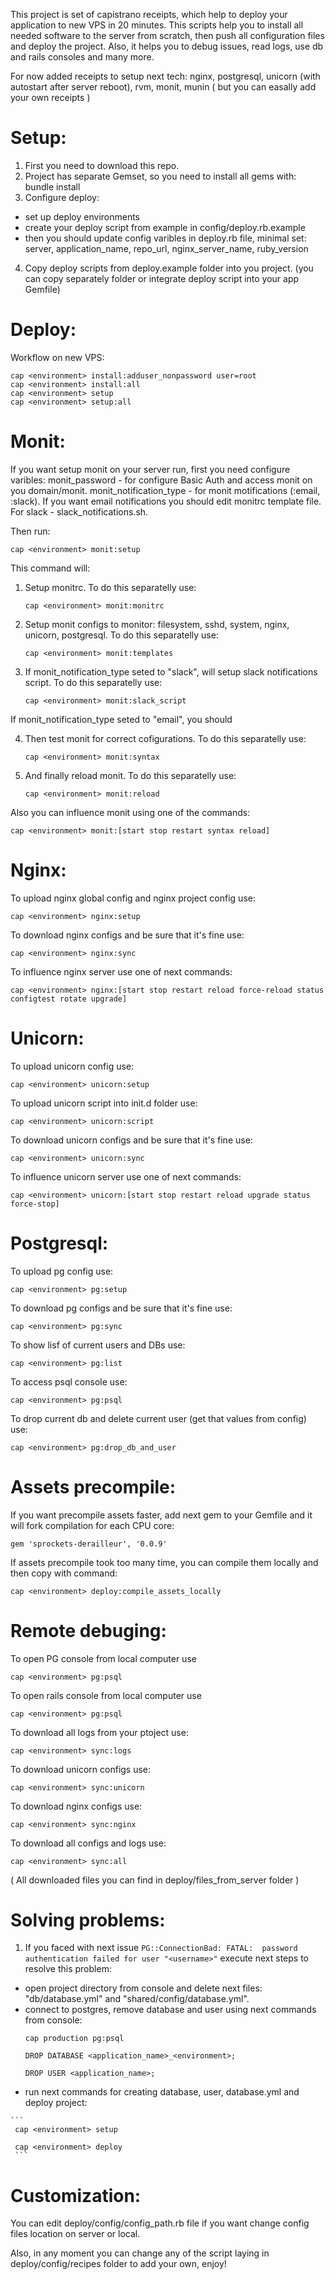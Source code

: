 This project is set of capistrano receipts, which help to deploy your application to new VPS in 20 minutes.
This scripts help you to install all needed software to the server from scratch, then push all configuration files and deploy the project. Also, it helps you to debug issues, read logs, use db and rails consoles and many more.

For now added receipts to setup next tech:
nginx, postgresql, unicorn (with autostart after server reboot), rvm, monit, munin
( but you can easally add your own receipts )

Setup:
======

1. First you need to download this repo.
2. Project has separate Gemset, so you need to install all gems with: bundle install
3. Configure deploy:
- set up deploy environments
- create your deploy script from example in config/deploy.rb.example
- then you should update config varibles in deploy.rb file, minimal set: server, application_name, repo_url, nginx_server_name, ruby_version
4. Copy deploy scripts from deploy.example folder into you project. (you can copy separately folder or integrate deploy script into your app Gemfile)

Deploy:
=======

Workflow on new VPS:
```
cap <environment> install:adduser_nonpassword user=root
cap <environment> install:all
cap <environment> setup
cap <environment> setup:all
```

Monit:
=========

If you want setup monit on your server run, first you need configure varibles:
monit_password - for configure Basic Auth and access monit on you domain/monit.
monit_notification_type - for monit motifications (:email, :slack). If you want email notifications you should edit monitrc template file. For slack - slack_notifications.sh.

Then run:
```
cap <environment> monit:setup
```

This command will:

1. Setup monitrc. To do this separatelly use:
    ```
    cap <environment> monit:monitrc
    ```

2. Setup monit configs to monitor: filesystem, sshd, system, nginx, unicorn, postgresql.
To do this separatelly use:
    ```
    cap <environment> monit:templates
    ```

3. If monit_notification_type seted to "slack", will setup slack notifications script.
To do this separatelly use:
    ```
    cap <environment> monit:slack_script
    ```

If monit_notification_type seted to "email", you should

4. Then test monit for correct cofigurations. To do this separatelly use:
    ```
    cap <environment> monit:syntax
    ```

5. And finally reload monit. To do this separatelly use:
    ```
    cap <environment> monit:reload
    ```

Also you can influence monit using one of the commands:
```
cap <environment> monit:[start stop restart syntax reload]
```

Nginx:
=================

To upload nginx global config and nginx project config use:
```
cap <environment> nginx:setup
```

To download nginx configs and be sure that it's fine use:
```
cap <environment> nginx:sync
```

To influence nginx server use one of next commands:
```
cap <environment> nginx:[start stop restart reload force-reload status configtest rotate upgrade]
```

Unicorn:
=================

To upload unicorn config use:
```
cap <environment> unicorn:setup
```

To upload unicorn script into init.d folder use:
```
cap <environment> unicorn:script
```

To download unicorn configs and be sure that it's fine use:
```
cap <environment> unicorn:sync
```

To influence unicorn server use one of next commands:
```
cap <environment> unicorn:[start stop restart reload upgrade status force-stop]
```


Postgresql:
=================

To upload pg config use:
```
cap <environment> pg:setup
```

To download pg configs and be sure that it's fine use:
```
cap <environment> pg:sync
```

To show lisf of current users and DBs use:
```
cap <environment> pg:list
```

To access psql console use:
```
cap <environment> pg:psql
```

To drop current db and delete current user (get that values from config) use:
```
cap <environment> pg:drop_db_and_user
```

Assets precompile:
=================

If you want precompile assets faster, add next gem to your Gemfile and it will fork compilation for each CPU core:
```
gem 'sprockets-derailleur', '0.0.9'
```

If assets precompile took too many time, you can compile them locally and then copy with command:
```
cap <environment> deploy:compile_assets_locally
```

Remote debuging:
=================

To open PG console from local computer use
```
cap <environment> pg:psql
```

To open rails console from local computer use
```
cap <environment> pg:psql
```

To download all logs from your ptoject use:
```
cap <environment> sync:logs
```

To download unicorn configs use:
```
cap <environment> sync:unicorn
```

To download nginx configs use:
```
cap <environment> sync:nginx
```

To download all configs and logs use:
```
cap <environment> sync:all
```

( All downloaded files you can find in deploy/files_from_server folder )


Solving problems:
===================

1.  If you faced with next issue `PG::ConnectionBad: FATAL:  password authentication failed for user "<username>"` execute next steps to resolve this problem:
   * open project directory from console and delete next files: "db/database.yml" and "shared/config/database.yml".
   * connect to postgres, remove database and user using next commands from console:
     ```
     cap production pg:psql

     DROP DATABASE <application_name>_<environment>;

     DROP USER <application_name>;
     ```
   * run next commands for creating database, user, database.yml and deploy project:

    ```
     cap <environment> setup

     cap <environment> deploy
     ```

Customization:
==============

You can edit deploy/config/config_path.rb file if you want change config files location on server or local.

Also, in any moment you can change any of the script laying in deploy/config/recipes folder to add your own, enjoy!
